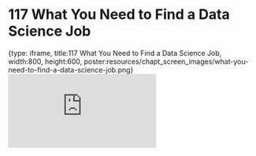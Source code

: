 # 117 What You Need to Find a Data Science Job
 
{type: iframe, title:117 What You Need to Find a Data Science Job, width:800, height:600, poster:resources/chapt_screen_images/what-you-need-to-find-a-data-science-job.png}
![](https://datatrail-jhu.github.io/DataTrail/no_toc/what-you-need-to-find-a-data-science-job.html)
 

 
